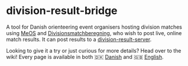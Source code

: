 # division-result-bridge

A tool for Danish orienteering event organisers hosting division matches using [MeOS](https://www.melin.nu/meos/en/) and [Divisionsmatchberegning](https://github.com/AndersKlinting/divisionsmatchberegning), who wish to post live, online match results. It can post results to a [division-result-server](https://github.com/Thomilist/division-result-server/).

Looking to give it a try or just curious for more details? Head over to the wiki! Every page is available in both 🇩🇰 [Danish](https://github.com/Thomilist/division-result-bridge/wiki/Oversigt) and 🇬🇧 [English](https://github.com/Thomilist/division-result-bridge/wiki/Overview).